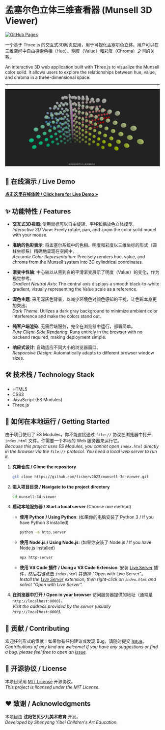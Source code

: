 # 孟塞尔色立体三维查看器 (Munsell 3D Viewer)

[![GitHub Pages](https://img.shields.io/badge/GitHub%20Pages-deployed-brightgreen)](https://fisherv2023.github.io/munsell-3d-viewer/)

一个基于 Three.js 的交互式3D网页应用，用于可视化孟塞尔色立体。用户可以在三维空间中自由探索色相（Hue）、明度（Value）和彩度（Chroma）之间的关系。

An interactive 3D web application built with Three.js to visualize the Munsell color solid. It allows users to explore the relationships between hue, value, and chroma in a three-dimensional space.

---

![项目截图](screenshot.png) 


## 🎨 在线演示 / Live Demo

**[点击这里在线体验 / Click here for Live Demo »](https://fisherv2023.github.io/munsell-3d-viewer/)**

## ✨ 功能特性 / Features

-   **交互式3D视图**: 使用鼠标可以自由旋转、平移和缩放色立体模型。<br>
    *Interactive 3D View*: Freely rotate, pan, and zoom the color solid model with your mouse.

-   **准确的色彩表示**: 将孟塞尔系统中的色相、明度和彩度以三维坐标的形式（圆柱坐标系）精确地呈现在空间中。<br>
    *Accurate Color Representation*: Precisely renders hue, value, and chroma from the Munsell system into 3D cylindrical coordinates.

-   **渐变中性轴**: 中心轴以从黑到白的平滑渐变展示了明度（Value）的变化，作为视觉参考。<br>
    *Gradient Neutral Axis*: The central axis displays a smooth black-to-white gradient, visually representing the Value scale as a reference.

-   **深色主题**: 采用深灰色背景，以减少环境色对颜色感知的干扰，让色彩本身更加突出。<br>
    *Dark Theme*: Utilizes a dark gray background to minimize ambient color interference and make the colors stand out.

-   **纯客户端渲染**: 无需后端服务，完全在浏览器中运行，部署简单。<br>
    *Pure Client-Side Rendering*: Runs entirely in the browser with no backend required, making deployment simple.

-   **响应式设计**: 自动适应不同大小的浏览器窗口。<br>
    *Responsive Design*: Automatically adapts to different browser window sizes.

## 🛠️ 技术栈 / Technology Stack

-   HTML5
-   CSS3
-   JavaScript (ES Modules)
-   Three.js

## 🚀 如何在本地运行 / Getting Started

由于项目使用了 ES Modules，你不能直接通过 `file://` 协议在浏览器中打开 `index.html` 文件。你需要一个本地的 Web 服务器来运行它。
<br>
*Because this project uses ES Modules, you cannot open `index.html` directly in the browser via the `file://` protocol. You need a local web server to run it.*

1.  **克隆仓库 / Clone the repository**
    ```bash
    git clone https://github.com/fisherv2023/munsell-3d-viewer.git
    ```

2.  **进入项目目录 / Navigate to the project directory**
    ```bash
    cd munsell-3d-viewer
    ```

3.  **启动本地服务器 / Start a local server** (Choose one method)

    *   **使用 Python / Using Python**:
        (如果你的电脑安装了 Python 3 / If you have Python 3 installed)
        ```bash
        python -m http.server
        ```

    *   **使用 Node.js / Using Node.js**:
        (如果你安装了 Node.js / If you have Node.js installed)
        ```bash
        npx http-server
        ```

    *   **使用 VS Code 插件 / Using a VS Code Extension**:
        安装 [Live Server](https://marketplace.visualstudio.com/items?itemName=ritwickdey.LiveServer) 插件，然后右键点击 `index.html` 并选择 "Open with Live Server"。
        <br>
        *Install the [Live Server](https://marketplace.visualstudio.com/items?itemName=ritwickdey.LiveServer) extension, then right-click on `index.html` and select "Open with Live Server".*

4.  **在浏览器中打开 / Open in your browser**
    访问服务器提供的地址（通常是 `http://localhost:8000`）。
    <br>
    *Visit the address provided by the server (usually `http://localhost:8000`).*

## 🤝 贡献 / Contributing

欢迎任何形式的贡献！如果你有任何建议或发现 Bug，请随时提交 [Issue](https://github.com/fisherv2023/munsell-3d-viewer/issues)。
<br>
*Contributions of any kind are welcome! If you have any suggestions or find a bug, please feel free to open an [Issue](https://github.com/fisherv2023/munsell-3d-viewer/issues).*

## 📜 开源协议 / License

本项目采用 [MIT License](./LICENSE) 开源协议。
<br>
*This project is licensed under the MIT License.*

## ❤️ 致谢 / Acknowledgments

本项目由 **沈阳艺贝少儿美术教育** 开发。<br>
*Developed by Shenyang Yibei Children's Art Education.*

